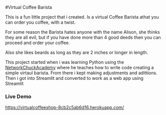 #Virtual Coffee Barista

This is a fun little project that i created. Is a virtual Coffee Barista athat you can order you coffee, with a twist.

For some reason the Barista hates anyone with the name Alison, she thinks they are all evil, but if you have done more than 4 good deeds then you can proceed and order your coffee.

Also she likes beards as long as they are 2 inches or longer in length.

This project started when i was learning Python using the [NetworkChuckAcademy](https://learn.networkchuck.com/) where he teaches how to write code creating a simple virtaul barista. From there i kept making adjustments and adittions. Then i got into Streamlit and converted to work as a web app using Streamlit

### Live Demo
https://virtualcoffeeshop-8cb2c5ab6d16.herokuapp.com/
